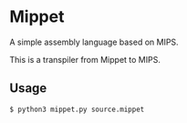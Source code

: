 # Mippet

A simple assembly language based on MIPS.

This is a transpiler from Mippet to MIPS.


## Usage

```sh
$ python3 mippet.py source.mippet
```

